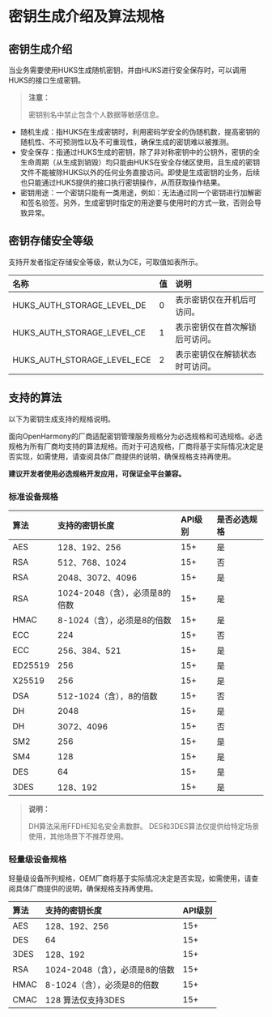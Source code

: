 # 密钥生成介绍及算法规格

## 密钥生成介绍

当业务需要使用HUKS生成随机密钥，并由HUKS进行安全保存时，可以调用HUKS的接口生成密钥。

> **注意：**
>
> 密钥别名中禁止包含个人数据等敏感信息。

- 随机生成：指HUKS在生成密钥时，利用密码学安全的伪随机数，提高密钥的随机性、不可预测性以及不可重现性，确保生成的密钥难以被推测。
- 安全保存：指通过HUKS生成的密钥，除了非对称密钥中的公钥外，密钥的全生命周期（从生成到销毁）均只能由HUKS在安全存储区使用，且生成的密钥文件不能被除HUKS以外的任何业务直接访问。即使是生成密钥的业务，后续也只能通过HUKS提供的接口执行密钥操作，从而获取操作结果。
- 密钥用途：一个密钥只能有一类用途，例如：无法通过同一个密钥进行加解密和签名验签。另外，生成密钥时指定的用途要与使用时的方式一致，否则会导致异常。

## 密钥存储安全等级

支持开发者指定存储安全等级，默认为CE，可取值如表所示。

| 名称                           | 值   | 说明                       |
| :------------------------------ | :---- | :----------------------------- |
| HUKS_AUTH_STORAGE_LEVEL_DE | 0    | 表示密钥仅在开机后可访问。 |
| HUKS_AUTH_STORAGE_LEVEL_CE | 1    | 表示密钥仅在首次解锁后可访问。 |
| HUKS_AUTH_STORAGE_LEVEL_ECE | 2    | 表示密钥仅在解锁状态时可访问。 |

## 支持的算法

以下为密钥生成支持的规格说明。

<!--Del-->
面向OpenHarmony的厂商适配密钥管理服务规格分为必选规格和可选规格。必选规格为所有厂商均支持的算法规格。而对于可选规格，厂商将基于实际情况决定是否实现，如需使用，请查阅具体厂商提供的说明，确保规格支持再使用。

**建议开发者使用必选规格开发应用，可保证全平台兼容。**
<!--DelEnd-->

### 标准设备规格

| 算法 | 支持的密钥长度 | API级别 | <!--DelCol4-->是否必选规格 |
| :-------- | :-------- | :-------- | :-------- |
| AES | 128、192、256 | 15+ | 是 |
| <!--DelRow-->RSA | 512、768、1024 | 15+ | 否 |
| RSA | 2048、3072、4096 | 15+ | 是 |
| RSA | 1024-2048（含），必须是8的倍数 | 15+ | 是 |
| HMAC | 8-1024（含），必须是8的倍数 | 15+ | 是 |
| <!--DelRow-->ECC | 224 | 15+ | 否 |
| ECC | 256、384、521 | 15+ | 是 |
| ED25519 | 256 | 15+ | 是 |
| X25519 | 256 | 15+ | 是 |
| <!--DelRow-->DSA | 512-1024（含），8的倍数 | 15+ | 否 |
| DH | 2048 | 15+ | 是 |
| <!--DelRow-->DH | 3072、4096 | 15+ | 否 |
| SM2 | 256 | 15+ | 是 |
| SM4 | 128 | 15+ | 是 |
| DES | 64 | 15+ | 是 |
| 3DES | 128、192 | 15+ | 是 |

> **说明：**
>
> DH算法采用FFDHE知名安全素数群。
> DES和3DES算法仅提供给特定场景使用，其他场景下不推荐使用。

### 轻量级设备规格

<!--Del-->
轻量级设备所列规格，OEM厂商将基于实际情况决定是否实现，如需使用，请查阅具体厂商提供的说明，确保规格支持再使用。
<!--DelEnd-->

| 算法 | 支持的密钥长度 | API级别 |
| :-------- | :-------- | :-------- |
| AES | 128、192、256 | 15+ |
| DES | 64 | 15+ |
| 3DES | 128、192 | 15+ |
| RSA | 1024-2048（含），必须是8的倍数 | 15+ |
| HMAC | 8-1024（含），必须是8的倍数 | 15+ |
| CMAC | 128 算法仅支持3DES | 15+ |
